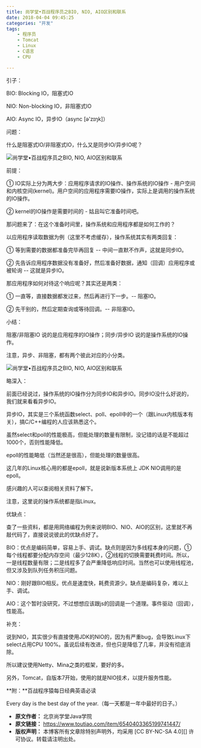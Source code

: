 ```yaml
---
title: 尚学堂•百战程序员之BIO, NIO, AIO区别和联系
date: 2018-04-04 09:45:25
categories: "开发"
tags:
	- 程序员
	- Tomcat
	- Linux
	- C语言
	- CPU

---
```


引子：

BIO: Blocking IO，阻塞式IO

NIO: Non-blocking IO，非阻塞式IO

AIO: Async IO，异步IO（async \[ə'zɪŋk\]）

问题：

什么是阻塞式IO/非阻塞式IO，什么又是同步IO/异步IO呢？

![尚学堂•百战程序员之BIO, NIO, AIO区别和联系][BIO_ NIO_ AIO]

前提：

① IO实际上分为两大步：应用程序请求的IO操作、操作系统的IO操作 - 用户空间和内核空间(kernel)。用户空间的应用程序需要IO操作，实际上是调用的操作系统的IO操作。

② kernel的IO操作是需要时间的 - 姑且叫它准备时间吧。

那问题来了：在这个准备时间里，操作系统和应用程序都是如何工作的？

以应用程序读取数据为例（这里不考虑缓存），操作系统其实有两类回复：

① 等到需要的数据都准备完毕再回复 -- 中间一直默不作声，这就是同步IO。

② 先告诉应用程序数据没有准备好，然后准备好数据，通知（回调）应用程序或被轮询 -- 这就是异步IO。

那应用程序如何对待这个响应呢？其实还是两类：

① 一直等，直接数据都发过来，然后再进行下一步。-- 阻塞IO。

② 先干别的，然后定期查询或等待回调。-- 非阻塞IO。

小结：

阻塞/非阻塞IO 说的是应用程序的IO操作；同步/异步IO 说的是操作系统的IO操作。

注意，异步、非阻塞，都有两个彼此对应的小分类。

![尚学堂•百战程序员之BIO, NIO, AIO区别和联系][BIO_ NIO_ AIO 1]

略深入：

前面已经说过，操作系统的IO操作分为同步IO和异步IO。同步IO没什么好说的，我们就来看看异步IO。

异步IO，其实是三个系统函数select、poll、epoll中的一个（跟Linux内核版本有关），搞C/C++编程的人应该熟悉这个。

虽然select和poll的性能极高，但能处理的数量有限制，没记错的话是不能超过1000个，否则性能降低。

epoll的性能略低（当然还是很高），但能处理的数量很高。

这几年的Linux核心用的都是epoll，就是说新版本系统上 JDK NIO调用的是epoll。

感兴趣的人可以查阅相关资料了解下。

注意，这里说的操作系统都是指Linux。

优缺点：

查了一些资料，都是用网络编程为例来说明BIO、NIO、AIO的区别，这里就不再敲代码了，直接说说彼此的优缺点好了。

BIO：优点是编码简单，容易上手、调试。缺点则是因为多线程本身的问题，①每个线程都要分配内存空间（最少128K），②线程的切换需要耗费时间。所以，一是线程数量有限；二是线程多了会严重降低响应时间。当然也可以使用线程池，但又涉及到队列任务积压问题。

NIO：刚好跟BIO相反。优点是速度快，耗费资源少。缺点是编码复杂，难以上手、调试。

AIO：这个暂时没研究，不过想想应该跟js的回调是一个道理。事件驱动（回调），性能高。

补充：

说到NIO，其实很少有直接使用JDK的NIO的，因为有严重bug，会导致Linux下select占用CPU 100%。虽说后续有改进，但也只是降低了几率，并没有彻底消除。

所以建议使用Netty、Mina之类的框架，要好的多。

另外，Tomcat，自版本7开始，使用的就是NIO技术，以提升服务性能。

**附：**百战程序猿每日经典英语必读

Every day is the best day of the year.（每一天都是一年中最好的日子。）


[BIO_ NIO_ AIO]: /pro/os/crawler/Q7RN-F3QI-YIBA.jpg
[BIO_ NIO_ AIO 1]: /pro/os/crawler/N7R7-ZURA-UMVY.jpg
 *  **原文作者：** 北京尚学堂Java学院
 *  **原文链接：** https://www.toutiao.com/item/6540403365199741447/
 *  **版权声明：** 本博客所有文章除特别声明外，均采用 [CC BY-NC-SA 4.0][] 许可协议。转载请注明出处。